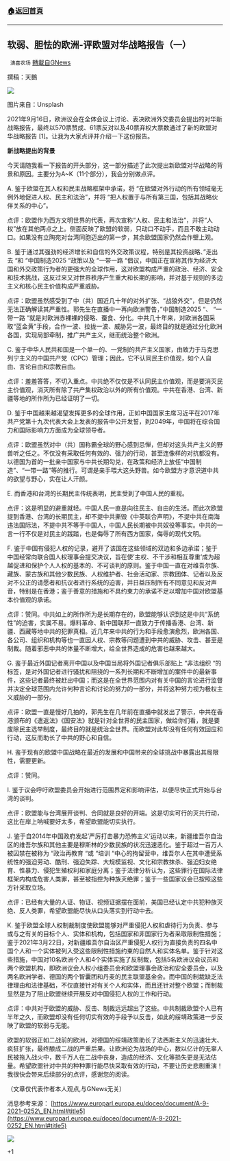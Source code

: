 ###  [:house:返回首頁](https://github.com/ourhimalayas/txt)
---


## 软弱、胆怯的欧洲-评欧盟对华战略报告（一）
` 澳喜农场` [轉載自GNews](https://gnews.org/zh-hans/1539416/)

撰稿：天鵝

![](https://assets.gnews.org/wp-content/uploads/2021/09/Picture1-9.jpg)

图片来自：Unsplash

2021年9月16日，欧洲议会在全体会议上讨论、表决欧洲外交委员会提出的对华新战略报告，最终以570票赞成、61票反对以及40票弃权大票数通过了新的欧盟对华战略报告 [1]。让我为大家点评并介绍一下这份报告。

**新战略提出的背景**

今天请随我看一下报告的开头部分，这一部分描述了此次提出新欧盟对华战略的背景和原因。主要分为A~K（11个部分），我会分别做点评。

A. 鉴于欧盟在其人权和民主战略框架中承诺，将 “在欧盟对外行动的所有领域毫无例外地促进人权、民主和法治”，并将 “把人权置于与所有第三国，包括其战略伙伴关系的中心”。

点评：欧盟作为西方文明世界的代表，再次宣称“人权、民主和法治”，并将“人权”放在其他两点之上。侧面反映了欧盟的软弱，只动口不动手，而且不敢主动动口。如果没有立陶宛对台湾同胞迈出的第一步，其余欧盟国家仍然会作壁上观。

B. 鉴于通过其强劲的经济增长和自信的外交政策议程，特别是其投资战略、”走出去 “和 “中国制造2025 “政策以及 “一带一路 “倡议，中国正在宣称其作为经济大国和外交政策行为者的更强大的全球作用，这对欧盟构成严重的政治、经济、安全和技术挑战，这反过来又对世界秩序产生重大和长期的影响，并对基于规则的多边主义和核心民主价值构成严重威胁。

点评：欧盟虽然感受到了中（共）国近几十年的对外扩张、“战狼外交”，但是仍然无法正确解读其严重性。郭先生在直播中一再向欧洲警告，”中国制造2025 “、 “一带一路 “就是对欧洲赤裸裸的侵略、蚕食、分化。中共几十年来，对欧洲各国采取“蓝金黄”手段，合作一波、拉拢一波、威胁另一波，最终目的就是通过分化欧洲各国，实现局部牵制，推广共产主义，继而统治整个欧洲。

C. 鉴于中华人民共和国是一个单一的、一党制的共产主义国家，由致力于马克思列宁主义的中国共产党（CPC）管理；因此，它不认同民主价值观，如个人自由、言论自由和宗教自由。

点评：羞羞答答，不切入重点。中共绝不仅仅是不认同民主价值观，而是要消灭民主价值观，消灭所有除了共产集权政治以外的所有价值观。中共在香港、台湾、新疆等地的所作所为已经证明了一切。

D. 鉴于中国越来越渴望发挥更多的全球作用，正如中国国家主席习近平在2017年共产党第十九次代表大会上发表的报告中公开发誓，到2049年，中国将在综合国力和国际影响力方面成为全球领导者。

点评：欧盟虽然对中（共）国称霸全球的野心感到忌惮，但却对这头共产主义的野兽听之任之。不仅没有采取任何有效的、强力的行动，甚至连像样的对抗都没有。以德国为首的一批亲中国家与中共长期勾兑，在政策和经济上放任“中国制造”、“一带一路”等的推行。可谓是亲手喂大这头野兽。如今欧盟方才意识道中共的欲望与野心，实在让人汗颜。

E. 而香港和台湾的长期民主传统表明，民主受到了中国人民的重视。

点评：这是明显的避重就轻。中国人民一直是向往民主、自由的生活。而此次欧盟提到香港、台湾的长期民主，却不提中共撕毁《中英联合声明》，不提中共在南海违法国际法，不提中共不等于中国人，中国人民长期被中共奴役等事实。中共的一言一行不仅是对民主的践踏，也是侮辱了所有西方国家，侮辱的现代文明。

F. 鉴于中国有侵犯人权的记录，避开了该国在这些领域的双边和多边承诺；鉴于中国经常向联合国人权理事会提交决议，旨在使’主权、不干涉和相互尊重’成为超越促进和保护个人人权的基本的、不可谈判的原则。鉴于中国一直在对维吾尔族、藏族、蒙古族和其他少数民族、人权维护者、社会活动家、宗教团体、记者以及反对不公正的请愿者和抗议者进行系统的迫害，并日益压制所有不同意见和反对声音，特别是在香港；鉴于善意的措施和不具约束力的承诺不足以增加中国对欧盟基本价值观的承诺。

点评：赞同。中共如上的所作所为是长期存在的，欧盟能够认识到这是中共“系统性”的迫害，实属不易。爆料革命、新中国联邦一直致力于传播香港、台湾、新疆、西藏等地中共的犯罪真相。近几年来中共的行为和手段愈演愈烈，欧洲各国、各公司、组织和机构等也一直因人权、宗教等问题遭到中共的威胁、攻击、甚至是制裁。随着邪恶中共的体量不断增大，给全世界造成的危害也越来越大。

G. 鉴于最近外国记者离开中国以及中国当局将外国记者俱乐部贴上 “非法组织 “的标签，是对外国记者进行骚扰和阻挠的一系列长期和不断增加的案件中的最新事件，这些记者最终被赶出中国；而这是在全世界范围内对有关中国的言论进行监督并决定全球范围内允许何种言论和讨论的努力的一部分，并将这种努力视为极权主义威胁的一部分。

点评：欧盟一直是慢好几拍的，郭先生在几年前在直播中就发出了警示，中共在香港颁布的《遣返法》《国安法》就是针对全世界的民主国家，做给你们看，就是要废除民主选举制度，最终目的就是统治全世界。而欧盟对此却没有任何有效回应和行动，这反而助长了中共的野心和自信。

H. 鉴于现有的欧盟中国战略在最近的发展和中国带来的全球挑战中暴露出其局限性，需要更新。

点评：赞同。

I. 鉴于议会呼吁欧盟委员会开始进行范围界定和影响评估，以便尽快正式开始与台湾的谈判。

点评：欧盟能与台湾展开谈判、合同就是良好的开端。这是切实可行的灭共行动，这比在岸上呐喊要好太多，希望欧盟能切实执行。

J. 鉴于自2014年中国政府发起’严厉打击暴力恐怖主义’运动以来，新疆维吾尔自治区的维吾尔族和其他主要是穆斯林的少数民族的状况迅速恶化。鉴于超过一百万人被囚禁在被称为 “政治再教育 “或 “培训 “中心的拘留营中，维吾尔人在其中遭受系统性的强迫劳动、酷刑、强迫失踪、大规模监视、文化和宗教抹杀、强迫妇女绝育、性暴力、侵犯生殖权利和家庭分离；鉴于法律分析认为，这些罪行在国际法律框架内构成危害人类罪，甚至被指控为种族灭绝罪；鉴于一些国家议会已按照这些方针采取立场。

点评：已经有大量的人证、物证、视频证据摆在面前，美国已经认定中共犯种族灭绝、反人类罪，希望欧盟能尽快从口头落实到行动中去。

K. 鉴于欧盟全球人权制裁制度使欧盟能够对严重侵犯人权和虐待行为负责、参与或与之有关的目标个人、实体和机构，包括国家和非国家行为者采取限制性措施；鉴于2021年3月22日，对新疆维吾尔自治区严重侵犯人权行为直接负责的四名中国个人和一个实体被列入受这些限制性措施约束的自然人和实体名单。鉴于针对这些措施，中国对10名欧洲个人和4个实体实施了反制裁，包括5名欧洲议会议员和两个欧盟机构，即欧洲议会人权小组委员会和欧盟理事会政治和安全委员会，以及两名欧洲学者、德国的两个智囊团和丹麦的民主联盟基金会。而中国的制裁缺乏法律理由和法律基础，不仅直接针对有关个人和实体，而且还针对整个欧盟；而制裁显然是为了阻止欧盟继续开展反对中国侵犯人权的工作和行动。

点评：中共对于欧盟的威胁、反击、制裁远远超出了这些。中共制裁欧盟个人已有半年之久，而欧盟却没有任何切实有效的手段予以反击，如此的绥靖政策进一步反映了欧盟的软弱与无能。

欧盟的软弱正如二战前的欧洲，对德国的绥靖政策助长了法西斯主义的迅速壮大、疯狂扩张，最终酿成二战的严重后果。让欧洲沦为战场的中心，数以亿计的无辜人民被拖入战火中，数千万人在二战中丧身，造成的经济、文化等损失更是无法估量。希望欧盟针对中共的种种罪行能尽快采取有效的行动，不要让历史悲剧重演！我很快会带来后续部分的点评，感谢您的阅读。

（文章仅代表作者本人观点,与GNews无关）

消息参考来源：
[https://www.europarl.europa.eu/doceo/document/A-9-2021-0252\_EN.html#title5](https://www.europarl.europa.eu/doceo/document/A-9-2021-0252_EN.html#title5)

![](https://assets.gnews.org/wp-content/uploads/2021/09/澳喜图标2-1.jpg)



+1
